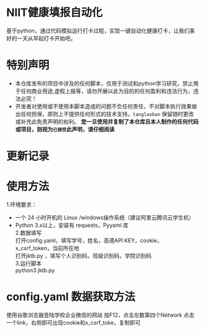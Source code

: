 # **NIIT健康填报自动化**  
基于python，通过代码模拟运行打卡过程，实现一键自动化健康打卡，让我们美好的一天从早起打卡开始吧。

# **特别声明**  
- 本仓库发布的项目中涉及的任何脚本，仅用于测试和python学习研究，禁止用于任何商业用途,虚假上报等，请勿开展以此为目的的任何盈利和违法行为，违法必究！  
- 开发者对使用或不使用本脚本造成的问题不负任何责任，不对脚本执行效果做出任何担保，原则上不提供任何形式的技术支持。<code>tanglaoban</code> 保留随时更改或补充此免责声明的权利。
**您一旦使用并复制了本仓库且本人制作的任何代码或项目，则视为<code>已接受</code>此声明，请仔细阅读**  

# **更新记录**  

# **使用方法**  
1.环境要求：
- 一个 24 小时开机的 Linux /windows操作系统（建议阿里云腾讯云学生机）
- Python 3.x以上，安装有 requests，Pyyaml 库  
2.数据填写  
打开config.yaml，填写学号，姓名，高德API KEY，cookie，x_csrf_token，当前所在地    
打开jktb.py ，填写个人识别码，班级识别码，学院识别码  
3.运行脚本  
python3 jktb.py

# **config.yaml 数据获取方法**  
使用谷歌浏览器登陆学校企业微信的网站
按F12，点击左数第四个Network
点击一个link，右侧即可出现cookie和x_csrf_toke，复制即可

